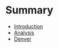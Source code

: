 # Summary

* [Introduction](README.md)
* [Analysis](analysis/README.md)
* [Denver](analysis/denver.md)

